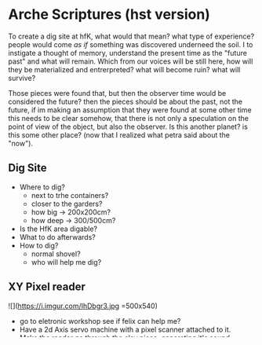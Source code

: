 # Arche Scriptures (hst version)

To create a dig site at hfK, what would that mean? what type of experience? people would come *as if* something was discovered underneed the soil. I to instigate a thought of memory, understand the present time as the "future past" and what will remain. Which from our voices will be still here, how will they be materialized and entrerpreted? what will become ruin? what will survive? 

Those pieces were found that, but then the observer time would be considered the future? then the pieces should be about the past, not the future, if im making an assumption that they were found at some other time this needs to be clear somehow, that there is not only a speculation on the point of view of the object, but also the observer. Is this another planet? is this some other place? (now that I realized what petra said about the "now").  

## Dig Site

- Where to dig?
    - next to trhe containers?
    - closer to the garders?
    - how big -> 200x200cm?
    - how deep -> 300/500cm?  
- Is the HfK area digable?
- What to do afterwards?
- How to dig?
    - normal shovel?
    - who will help me dig?

## XY Pixel reader 

![](https://i.imgur.com/IhDbgr3.jpg =500x540)

- go to eletronic workshop see if felix can help me?
- Have a 2d Axis servo machine with a pixel scanner attached to it.
- Make the reader go through the clay piece, generating it's sound.
- Have the audio being processed live from the image data.

### Models 


- [CNC USB Laser Engraver Plotter Cutter 50x65cm DIY Kit - Frames, Parts, NO LASER](https://de.aliexpress.com/item/32953404222.html?UTABTest=aliabtest276336_383090&_randl_currency=GBP&_randl_shipto=GB&src=google&aff_fcid=74d934fe5f884331b2232efccacc4294-1654554833749-00529-UneMJZVf&aff_fsk=UneMJZVf&aff_platform=aaf&sk=UneMJZVf&aff_trace_key=74d934fe5f884331b2232efccacc4294-1654554833749-00529-UneMJZVf&terminal_id=64da525b76864eb4b922f7b43c0133d0&OLP=1082700408_f_group0&o_s_id=1082700408&afSmartRedirect=y) _Estimated between Thu, 30 Jun and Thu, 7 Jul to E140AA_
    ![](https://ae01.alicdn.com/kf/HTB1oj2mXNrvK1RjSszeq6yObFXaf/A3-gr-e-Stift-CNC-Zeichnung-Maschine-Schriftzug-Schreiben-Roboter-Corexy-XY-plotter-F-hrungsschiene-version.jpg_Q90.jpg_.webp =400x400)

- [CNC Laser Engraving Machine Kit 65 x 50 cm 2 Axis Milling Machine 12 V Laser Engraving Machine with Offline Controller for Wood Plastic Horns Wallet Phone Shell](https://www.amazon.de/-/en/Engraving-Machine-Milling-Offline-Controller/dp/B0874PXTMJ/ref=sr_1_29?crid=1CJLTWRA8Z8WC&keywords=CNC-Plotter&qid=1654554863&sprefix=cnc%2Bplotter%2Caps%2C86&sr=8-29&th=1) 
- ![](https://m.media-amazon.com/images/I/61ctEwudBZL._AC_SX679_.jpg)



### Questions

- What would be the optimal encrypting method for this reading process?
    - Perhaps separate fiducial symbols? 
        - not the best usage of space.
        - highest confidest.
        - "high" processing power for needing to run the opencv software. 
    - Pure bits
        - lowest processing possible.
        - no delay between arduino and audio software.
        - less confidence of reading.

## Sound

- Understandable?
- Data processing?
- Translation process?
- Samples?
- Any references?

## Infrastructure

- tent?
- chairs?
    - which, how many
- energy cable
    - from chaos office?
- water protection

## Equipment list

- __XY Reader scenario:__
    - 2/3 headphones
    - 1 raspberry pi
    - arduino
    - light sensor
    - xy table
    - computer (depends if it will need to run opencv or not, perhaps rasp can handle it)
    - protecting case for rasp
    - power supply rasp
    - working audio cable spliter 

- __Current software scenario:__
    - mac tower (in that case I need to let markus know that I will use it)
    - 2/3 headphones
    - screen (what screen can be outside, and with which mount?)
    - protecting box for computer
    - working audio cable spliter 

## Text

- How to display the text? (perhaps one of these metal stands that are outside for monuments or something)
- How this text needs to be written?

## Experience

- What experiece this installation will be seeking to create?
    - meditation?
- How to connect to the context of the pandemic from which the project started from?
    - is the "storytelling" necessary or not? It seems that's what interest people the most.

## Schedule

What is possible to do in two weeks? I would need to start tomorrow to find the correct XY table, the sensor, arduino, order it. 